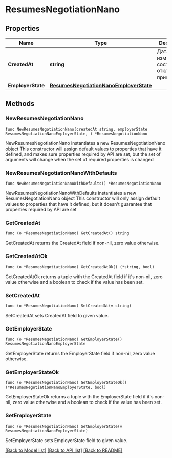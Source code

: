 # ResumesNegotiationNano

## Properties

Name | Type | Description | Notes
------------ | ------------- | ------------- | -------------
**CreatedAt** | **string** | Дата изменения состояния отклика/приглашения | 
**EmployerState** | [**ResumesNegotiationNanoEmployerState**](ResumesNegotiationNanoEmployerState.md) |  | 

## Methods

### NewResumesNegotiationNano

`func NewResumesNegotiationNano(createdAt string, employerState ResumesNegotiationNanoEmployerState, ) *ResumesNegotiationNano`

NewResumesNegotiationNano instantiates a new ResumesNegotiationNano object
This constructor will assign default values to properties that have it defined,
and makes sure properties required by API are set, but the set of arguments
will change when the set of required properties is changed

### NewResumesNegotiationNanoWithDefaults

`func NewResumesNegotiationNanoWithDefaults() *ResumesNegotiationNano`

NewResumesNegotiationNanoWithDefaults instantiates a new ResumesNegotiationNano object
This constructor will only assign default values to properties that have it defined,
but it doesn't guarantee that properties required by API are set

### GetCreatedAt

`func (o *ResumesNegotiationNano) GetCreatedAt() string`

GetCreatedAt returns the CreatedAt field if non-nil, zero value otherwise.

### GetCreatedAtOk

`func (o *ResumesNegotiationNano) GetCreatedAtOk() (*string, bool)`

GetCreatedAtOk returns a tuple with the CreatedAt field if it's non-nil, zero value otherwise
and a boolean to check if the value has been set.

### SetCreatedAt

`func (o *ResumesNegotiationNano) SetCreatedAt(v string)`

SetCreatedAt sets CreatedAt field to given value.


### GetEmployerState

`func (o *ResumesNegotiationNano) GetEmployerState() ResumesNegotiationNanoEmployerState`

GetEmployerState returns the EmployerState field if non-nil, zero value otherwise.

### GetEmployerStateOk

`func (o *ResumesNegotiationNano) GetEmployerStateOk() (*ResumesNegotiationNanoEmployerState, bool)`

GetEmployerStateOk returns a tuple with the EmployerState field if it's non-nil, zero value otherwise
and a boolean to check if the value has been set.

### SetEmployerState

`func (o *ResumesNegotiationNano) SetEmployerState(v ResumesNegotiationNanoEmployerState)`

SetEmployerState sets EmployerState field to given value.



[[Back to Model list]](../README.md#documentation-for-models) [[Back to API list]](../README.md#documentation-for-api-endpoints) [[Back to README]](../README.md)


